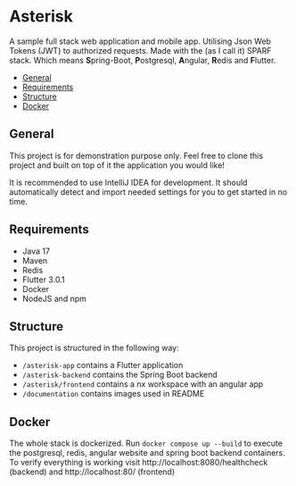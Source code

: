 # Asterisk

A sample full stack web application and mobile app. Utilising Json Web Tokens (JWT) to authorized requests. Made with the (as I call it) SPARF stack. Which means
**S**pring-Boot, **P**ostgresql, **A**ngular, **R**edis and **F**lutter.

- [General](#general)
- [Requirements](#requirements)
- [Structure](#structure)
- [Docker](#docker)

## General
This project is for demonstration purpose only. Feel free to clone this project and built
on top of it the application you would like!

It is recommended to use IntelliJ IDEA for development. It should automatically
detect and import needed settings for you to get started in no time.

## Requirements
* Java 17
* Maven
* Redis
* Flutter 3.0.1
* Docker
* NodeJS and npm

## Structure
This project is structured in the following way:
* ``/asterisk-app`` contains a Flutter application
* ``/asterisk-backend`` contains the Spring Boot backend
* ``/asterisk/frontend`` contains a nx workspace with an angular app
* ``/documentation`` contains images used in README

## Docker
The whole stack is dockerized. Run ``docker compose up --build`` to execute the postgresql, redis, angular website and spring boot backend containers.
To verify everything is working visit http://localhost:8080/healthcheck (backend) and http://localhost:80/ (frontend)
